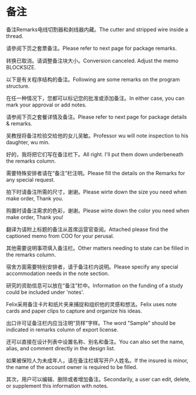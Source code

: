 # 备注

<p><span class="chinese">备注Remarks电线切割器和剥线器内藏。</span><span class="english">The cutter and stripped wire inside a thread.</span></p>

<p><span class="chinese">请參阅下页之套票备注。</span><span class="english">Please refer to next page for package remarks.</span></p>

<p><span class="chinese">转换已取消。请调整备注块大小。</span><span class="english">Conversion canceled. Adjust the memo BLOCKSIZE.</span></p>

<p><span class="chinese">以下是有关程序结构的备注。</span><span class="english">Following are some remarks on the program structure.</span></p>

<p><span class="chinese">在任一种情况下，您都可以标记您的批准或添加备注。</span><span class="english">In either case, you can mark your approval or add notes.</span></p>

<p><span class="chinese">请参阅下页之套餐详情及备注。</span><span class="english">Please refer to next page for package details & remarks.</span></p>

<p><span class="chinese">吴教授将备注检验交给他的女儿吴敏。</span><span class="english">Professor wu will note inspection to his daughter, wu min.</span></p>

<p><span class="chinese">好的，我将把它们写在备注栏下。</span><span class="english">All right. I'll put them down underbeneath the remarks column.</span></p>

<p><span class="chinese">需要特殊安排者请在“备注”栏注明。</span><span class="english">Please fill the details on the Remarks for any special request.</span></p>

<p><span class="chinese">拍下时请备注所需的尺寸，谢谢。</span><span class="english">Please wirte down the size you need when make order, Thank you.</span></p>

<p><span class="chinese">购置时请备注需求的色彩，谢谢。</span><span class="english">Please wirte down the color you need when make order, Thank you!</span></p>

<p><span class="chinese">翻译为请附上标题的备注从首席运营官查阅。</span><span class="english">Attached please find the captioned memo from COO for your perusal.</span></p>

<p><span class="chinese">其他需要说明事项填入备注栏。</span><span class="english">Other matters needing to state can be filled in the remarks column.</span></p>

<p><span class="chinese">宿舍方面需要特别安排者，请于备注栏内说明。</span><span class="english">Please specify any special accommodation needs in the note section.</span></p>

<p><span class="chinese">研究的资助信息可以放在“备注”栏中。</span><span class="english">Information on the funding of a study could be included under 'notes'.</span></p>

<p><span class="chinese">Felix采用备注卡片和纸片夹来捕捉和组织他的灵感和想法。</span><span class="english">Felix uses note cards and paper clips to capture and organize his ideas.</span></p>

<p><span class="chinese">出口许可证备注栏内应当注明“货样”字样。</span><span class="english">The word "Sample" should be indicated in remarks column of export license.</span></p>

<p><span class="chinese">还可以直接在设计列表中设置名称、别名和备注。</span><span class="english">You can also set the name, alias, and comment directly in the design list.</span></p>

<p><span class="chinese">如果被保险人为未成年人，请在备注栏填写开户人姓名。</span><span class="english">If the insured is minor, the name of the account owner is required to be filled.</span></p>

<p><span class="chinese">其次，用户可以编辑、删除或者增加备注。</span><span class="english">Secondarily, a user can edit, delete, or supplement this information with notes.</span></p>

